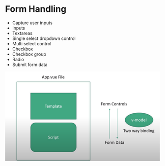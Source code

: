 # Form Handling



<ul>
  <li>Capture user inputs</li>
  <li>Inputs</li>
  <li>Textareas</li>
  <li>Single select dropdown control</li>
  <li>Multi select control</li>
  <li>Checkbox</li>
  <li>Checkbox group</li>
  <li>Radio</li>
  <li>Submit form data</li>
</ul>
<p align="center">
  <img src="Form handling.png" title="hover text">
</p>


